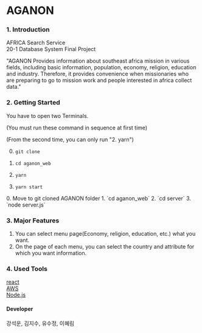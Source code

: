 # AGANON
 
### 1. Introduction
 
AFRICA Search Service  
20-1 Database System Final Project  

"AGANON Provides information about southeast africa mission in various fields, including basic information, population, economy, religion, education and industry. Therefore, it provides convenience when missionaries who are preparing to go to mission work and people interested in africa collect data."

 
 
### 2. Getting Started 
You have to open two Terminals.  
  
<One Terminal>  
 
 
(You must run these command in sequence at first time)  


(From the second time, you can only run "2. yarn")  


0. `git clone`


1. `cd aganon_web`  
2. `yarn`  
3. `yarn start`  
  
<The other Terminal>  
0. Move to git cloned AGANON folder
1. `cd aganon_web`
2. `cd server`
3. `node server.js`
  
  
### 3. Major Features  
1. You can select menu page(Economy, religion, education, etc.) what you want.  
2. On the page of each menu, you can select the country and attribute for which you want information.  

 
### 4. Used Tools

[react](https://ko.reactjs.org/)  
[AWS](https://aws.amazon.com/ko/)  
[Node.js](https://nodejs.org/ko/) 
 
 
 
#### Developer  
  
강석운, 김지수, 유수정, 이혜림
